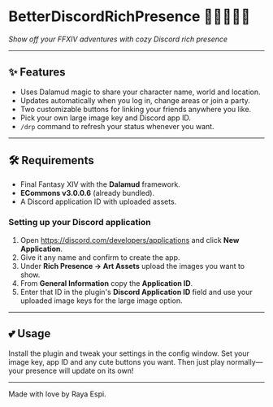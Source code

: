 # BetterDiscordRichPresence 🐱‍👩‍💻🏳️‍🌈

*Show off your FFXIV adventures with cozy Discord rich presence*

---

## ✨ Features

- Uses Dalamud magic to share your character name, world and location.
- Updates automatically when you log in, change areas or join a party.
- Two customizable buttons for linking your friends anywhere you like.
- Pick your own large image key and Discord app ID.
- `/drp` command to refresh your status whenever you want.

---

## 🛠 Requirements

- Final Fantasy XIV with the **Dalamud** framework.
- **ECommons v3.0.0.6** (already bundled).
- A Discord application ID with uploaded assets.
### Setting up your Discord application

1. Open <https://discord.com/developers/applications> and click **New Application**.
2. Give it any name and confirm to create the app.
3. Under **Rich Presence → Art Assets** upload the images you want to show.
4. From **General Information** copy the **Application ID**.
5. Enter that ID in the plugin's **Discord Application ID** field and use your uploaded image keys for the large image option.

---

## 💕 Usage

Install the plugin and tweak your settings in the config window. Set your image key, app ID and any cute buttons you want. Then just play normally—your presence will update on its own!

---

Made with love by Raya Espi.
